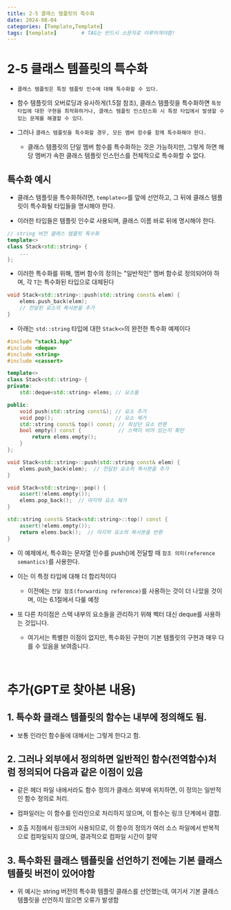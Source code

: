 ```yaml
---
title: 2-5 클래스 템플릿의 특수화
date: 2024-08-04
categories: [Template,Template]
tags: [template]		# TAG는 반드시 소문자로 이루어져야함!
---
```


# 2-5 클래스 템플릿의 특수화

* `클래스 템플릿은 특정 템플릿 인수에 대해 특수화할 수 있다.`

* 함수 템플릿의 오버로딩과 유사하게(1.5절 참조), 클래스 템플릿을 특수화하면 `특정 타입에 대한 구현을 최적화하거나, 클래스 템플릿 인스턴스화 시 특정 타입에서 발생할 수 있는 문제를 해결할 수 있다`.

* 그러나 `클래스 템플릿을 특수화할 경우, 모든 멤버 함수를 함께 특수화해야 한다.`

  * 클래스 템플릿의 단일 멤버 함수를 특수화하는 것은 가능하지만, 그렇게 하면 해당 멤버가 속한 클래스 템플릿 인스턴스를 전체적으로 특수화할 수 없다.

## 특수화 예시

* 클래스 템플릿을 특수화하려면, `template<>`를 앞에 선언하고, 그 뒤에 클래스 템플릿이 특수화될 타입들을 명시해야 한다.

* 이러한 타입들은 템플릿 인수로 사용되며, 클래스 이름 바로 뒤에 명시해야 한다.

```c++
// string 버전 클래스 템플릿 특수화
template<>
class Stack<std::string> {
    ...
};
```

* 이러한 특수화를 위해, 멤버 함수의 정의는 "일반적인" 멤버 함수로 정의되어야 하며, 각 `T`는 특수화된 타입으로 대체된다

```c++
void Stack<std::string>::push(std::string const& elem) {
    elems.push_back(elem);
    // 전달된 요소의 복사본을 추가
}
```

* 아래는 `std::string` 타입에 대한 `Stack<>`의 완전한 특수화 예제이다

```c++
#include "stack1.hpp"
#include <deque>
#include <string>
#include <cassert>

template<>
class Stack<std::string> {
private:
    std::deque<std::string> elems; // 요소들

public:
    void push(std::string const&); // 요소 추가
    void pop();                    // 요소 제거
    std::string const& top() const; // 최상단 요소 반환
    bool empty() const {            // 스택이 비어 있는지 확인
        return elems.empty();
    }
};

void Stack<std::string>::push(std::string const& elem) {
    elems.push_back(elem);  // 전달된 요소의 복사본을 추가
}

void Stack<std::string>::pop() {
    assert(!elems.empty());
    elems.pop_back();  // 마지막 요소 제거
}

std::string const& Stack<std::string>::top() const {
    assert(!elems.empty());
    return elems.back();  // 마지막 요소의 복사본을 반환
}
```

* 이 예제에서, 특수화는 문자열 인수를 push()에 전달할 때 `참조 의미(reference semantics)`를 사용한다.

* 이는 이 특정 타입에 대해 더 합리적이다
  * 이전에는 `전달 참조(forwarding reference)`를 사용하는 것이 더 나았을 것이며, 이는 6.1절에서 다룰 예정

* 또 다른 차이점은 스택 내부의 요소들을 관리하기 위해 벡터 대신 deque를 사용하는 것입니다.
  * 여기서는 특별한 이점이 없지만, 특수화된 구현이 기본 템플릿의 구현과 매우 다를 수 있음을 보여줍니다.


<BR>

# 추가(GPT로 찾아본 내용) 

## 1. 특수화 클래스 템플릿의 함수는 내부에 정의해도 됨.

* 보통 인라인 함수들에 대해서는 그렇게 한다고 함.


## 2. 그러나 외부에서 정의하면 일반적인 함수(전역함수)처럼 정의되어 다음과 같은 이점이 있음

* 같은 헤더 파일 내에서라도 함수 정의가 클래스 외부에 위치하면, 이 정의는 일반적인 함수 정의로 처리.

* 컴파일러는 이 함수를 인라인으로 처리하지 않으며, 이 함수는 링크 단계에서 결합.

* 호출 지점에서 링크되어 사용되므로, 이 함수의 정의가 여러 소스 파일에서 반복적으로 컴파일되지 않으며, 결과적으로 컴파일 시간이 절약



## 3. 특수화된 클래스 템플릿을 선언하기 전에는 기본 클래스 템플릿 버전이 있어야함

* 위 예시는 string 버전의 특수화 템플릿 클래스를 선언했는데, 여기서 기본 클래스 템플릿을 선언하지 않으면 오류가 발생함